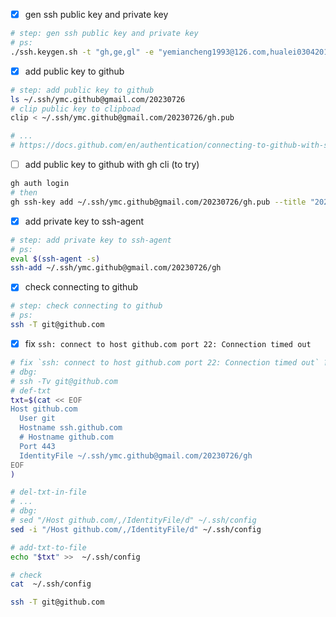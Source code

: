 - [x] gen ssh public key and private key

```bash
# step: gen ssh public key and private key
# ps:
./ssh.keygen.sh -t "gh,ge,gl" -e "yemiancheng1993@126.com,hualei03042013@163.com,hualei03042013@126.com,ymc.github@gmail.com"
```

- [x] add public key to github
```bash
# step: add public key to github
ls ~/.ssh/ymc.github@gmail.com/20230726
# clip public key to clipboad
clip < ~/.ssh/ymc.github@gmail.com/20230726/gh.pub

# ...
# https://docs.github.com/en/authentication/connecting-to-github-with-ssh/adding-a-new-ssh-key-to-your-github-account
```

- [ ] add public key to github with gh cli (to try)
```bash
gh auth login
# then
gh ssh-key add ~/.ssh/ymc.github@gmail.com/20230726/gh.pub --title "20230726"

```

- [x] add private key to ssh-agent
```bash
# step: add private key to ssh-agent
# ps:
eval $(ssh-agent -s)
ssh-add ~/.ssh/ymc.github@gmail.com/20230726/gh

```

- [x] check connecting to github
```bash
# step: check connecting to github
# ps:
ssh -T git@github.com
```


- [x] fix `ssh: connect to host github.com port 22: Connection timed out`
```bash
# fix `ssh: connect to host github.com port 22: Connection timed out` ?
# dbg:
# ssh -Tv git@github.com
# def-txt
txt=$(cat << EOF
Host github.com
  User git
  Hostname ssh.github.com
  # Hostname github.com
  Port 443
  IdentityFile ~/.ssh/ymc.github@gmail.com/20230726/gh
EOF
)

# del-txt-in-file
# ...
# dbg:
# sed "/Host github.com/,/IdentityFile/d" ~/.ssh/config
sed -i "/Host github.com/,/IdentityFile/d" ~/.ssh/config

# add-txt-to-file
echo "$txt" >>  ~/.ssh/config

# check
cat  ~/.ssh/config

ssh -T git@github.com
```